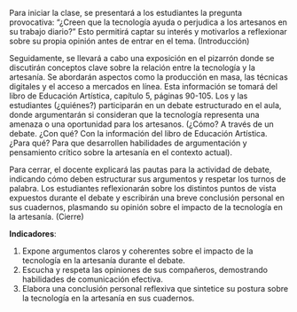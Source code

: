 Para iniciar la clase, se presentará a los estudiantes la pregunta provocativa: “¿Creen que la tecnología ayuda o perjudica a los artesanos en su trabajo diario?” Esto permitirá captar su interés y motivarlos a reflexionar sobre su propia opinión antes de entrar en el tema. (Introducción)

Seguidamente, se llevará a cabo una exposición en el pizarrón donde se discutirán conceptos clave sobre la relación entre la tecnología y la artesanía. Se abordarán aspectos como la producción en masa, las técnicas digitales y el acceso a mercados en línea. Esta información se tomará del libro de Educación Artística, capítulo 5, páginas 90-105. Los y las estudiantes (¿quiénes?) participarán en un debate estructurado en el aula, donde argumentarán si consideran que la tecnología representa una amenaza o una oportunidad para los artesanos. (¿Cómo? A través de un debate. ¿Con qué? Con la información del libro de Educación Artística. ¿Para qué? Para que desarrollen habilidades de argumentación y pensamiento crítico sobre la artesanía en el contexto actual).

Para cerrar, el docente explicará las pautas para la actividad de debate, indicando cómo deben estructurar sus argumentos y respetar los turnos de palabra. Los estudiantes reflexionarán sobre los distintos puntos de vista expuestos durante el debate y escribirán una breve conclusión personal en sus cuadernos, plasmando su opinión sobre el impacto de la tecnología en la artesanía. (Cierre)

**Indicadores**:

1. Expone argumentos claros y coherentes sobre el impacto de la tecnología en la artesanía durante el debate.
2. Escucha y respeta las opiniones de sus compañeros, demostrando habilidades de comunicación efectiva.
3. Elabora una conclusión personal reflexiva que sintetice su postura sobre la tecnología en la artesanía en sus cuadernos.